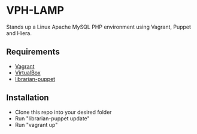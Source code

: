 # VPH-LAMP

Stands up a Linux Apache MySQL PHP environment using Vagrant, Puppet and Hiera.

## Requirements

* [Vagrant](http://vagrantup.com)
* [VirtualBox](http://virtualbox.org)
* [librarian-puppet](https://github.com/rodjek/librarian-puppet)

## Installation

* Clone this repo into your desired folder
* Run "librarian-puppet update"
* Run "vagrant up"